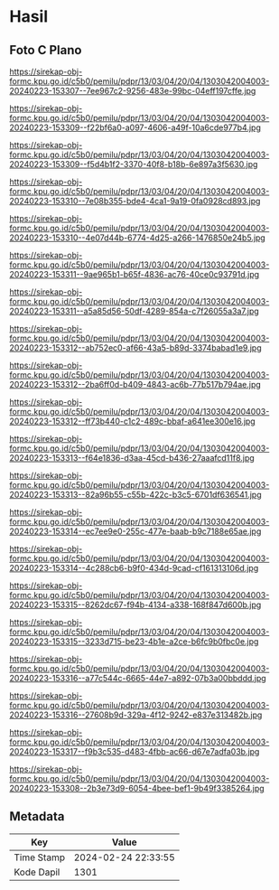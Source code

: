 # Hasil

## Foto C Plano

https://sirekap-obj-formc.kpu.go.id/c5b0/pemilu/pdpr/13/03/04/20/04/1303042004003-20240223-153307--7ee967c2-9256-483e-99bc-04eff197cffe.jpg

https://sirekap-obj-formc.kpu.go.id/c5b0/pemilu/pdpr/13/03/04/20/04/1303042004003-20240223-153309--f22bf6a0-a097-4606-a49f-10a6cde977b4.jpg

https://sirekap-obj-formc.kpu.go.id/c5b0/pemilu/pdpr/13/03/04/20/04/1303042004003-20240223-153309--f5d4b1f2-3370-40f8-b18b-6e897a3f5630.jpg

https://sirekap-obj-formc.kpu.go.id/c5b0/pemilu/pdpr/13/03/04/20/04/1303042004003-20240223-153310--7e08b355-bde4-4ca1-9a19-0fa0928cd893.jpg

https://sirekap-obj-formc.kpu.go.id/c5b0/pemilu/pdpr/13/03/04/20/04/1303042004003-20240223-153310--4e07d44b-6774-4d25-a266-1476850e24b5.jpg

https://sirekap-obj-formc.kpu.go.id/c5b0/pemilu/pdpr/13/03/04/20/04/1303042004003-20240223-153311--9ae965b1-b65f-4836-ac76-40ce0c93791d.jpg

https://sirekap-obj-formc.kpu.go.id/c5b0/pemilu/pdpr/13/03/04/20/04/1303042004003-20240223-153311--a5a85d56-50df-4289-854a-c7f26055a3a7.jpg

https://sirekap-obj-formc.kpu.go.id/c5b0/pemilu/pdpr/13/03/04/20/04/1303042004003-20240223-153312--ab752ec0-af66-43a5-b89d-3374babad1e9.jpg

https://sirekap-obj-formc.kpu.go.id/c5b0/pemilu/pdpr/13/03/04/20/04/1303042004003-20240223-153312--2ba6ff0d-b409-4843-ac6b-77b517b794ae.jpg

https://sirekap-obj-formc.kpu.go.id/c5b0/pemilu/pdpr/13/03/04/20/04/1303042004003-20240223-153312--ff73b440-c1c2-489c-bbaf-a641ee300e16.jpg

https://sirekap-obj-formc.kpu.go.id/c5b0/pemilu/pdpr/13/03/04/20/04/1303042004003-20240223-153313--f64e1836-d3aa-45cd-b436-27aaafcd11f8.jpg

https://sirekap-obj-formc.kpu.go.id/c5b0/pemilu/pdpr/13/03/04/20/04/1303042004003-20240223-153313--82a96b55-c55b-422c-b3c5-6701df636541.jpg

https://sirekap-obj-formc.kpu.go.id/c5b0/pemilu/pdpr/13/03/04/20/04/1303042004003-20240223-153314--ec7ee9e0-255c-477e-baab-b9c7188e65ae.jpg

https://sirekap-obj-formc.kpu.go.id/c5b0/pemilu/pdpr/13/03/04/20/04/1303042004003-20240223-153314--4c288cb6-b9f0-434d-9cad-cf161313106d.jpg

https://sirekap-obj-formc.kpu.go.id/c5b0/pemilu/pdpr/13/03/04/20/04/1303042004003-20240223-153315--8262dc67-f94b-4134-a338-168f847d600b.jpg

https://sirekap-obj-formc.kpu.go.id/c5b0/pemilu/pdpr/13/03/04/20/04/1303042004003-20240223-153315--3233d715-be23-4b1e-a2ce-b6fc9b0fbc0e.jpg

https://sirekap-obj-formc.kpu.go.id/c5b0/pemilu/pdpr/13/03/04/20/04/1303042004003-20240223-153316--a77c544c-6665-44e7-a892-07b3a00bbddd.jpg

https://sirekap-obj-formc.kpu.go.id/c5b0/pemilu/pdpr/13/03/04/20/04/1303042004003-20240223-153316--27608b9d-329a-4f12-9242-e837e313482b.jpg

https://sirekap-obj-formc.kpu.go.id/c5b0/pemilu/pdpr/13/03/04/20/04/1303042004003-20240223-153317--f9b3c535-d483-4fbb-ac66-d67e7adfa03b.jpg

https://sirekap-obj-formc.kpu.go.id/c5b0/pemilu/pdpr/13/03/04/20/04/1303042004003-20240223-153308--2b3e73d9-6054-4bee-bef1-9b49f3385264.jpg


## Metadata

| Key        | Value               |
| ---------- | ------------------- |
| Time Stamp | 2024-02-24 22:33:55 |
| Kode Dapil | 1301                |



